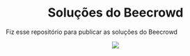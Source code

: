<h1 align="center"> Soluções do Beecrowd </h1>

Fiz esse repositório para publicar as soluções do Beecrowd

<a href = "https://terminalroot.com.br/2021/09/16-metodos-de-array-javascript-que-todo-bom-desenvolvedor-web-deve-saber.html">

<p align="center">
<img src="http://img.shields.io/static/v1?label=STATUS&message=EM%20DESENVOLVIMENTO&color=GREEN&style=for-the-badge"/>
</p>
